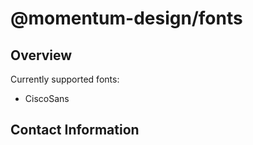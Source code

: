# @momentum-design/fonts

## Overview

Currently supported fonts:
- CiscoSans

## Contact Information
